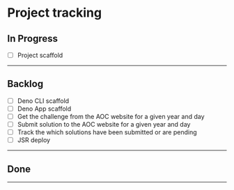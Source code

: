 # Project tracking

## In Progress

- [ ] Project scaffold

---

## Backlog

- [ ] Deno CLI scaffold
- [ ] Deno App scaffold
- [ ] Get the challenge from the AOC website for a given year and day
- [ ] Submit solution to the AOC website for a given year and day
- [ ] Track the which solutions have been submitted or are pending
- [ ] JSR deploy

---

## Done

---
